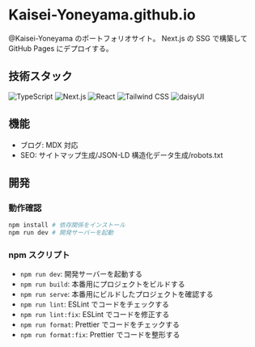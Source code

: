 # Kaisei-Yoneyama.github.io

@​Kaisei-Yoneyama のポートフォリオサイト。
Next.js の SSG で構築して GitHub Pages にデプロイする。

## 技術スタック

![TypeScript](https://img.shields.io/badge/TypeScript-5.8.3-3178C6?style=for-the-badge&logo=typescript) ![Next.js](https://img.shields.io/badge/Next.js-15.4.2-000000?style=for-the-badge&logo=nextdotjs) ![React](https://img.shields.io/badge/React-19.1.0-61DAFB?style=for-the-badge&logo=react) ![Tailwind CSS](https://img.shields.io/badge/Tailwind_CSS-4.1.11-06B6D4?style=for-the-badge&logo=tailwindcss) ![daisyUI](https://img.shields.io/badge/DaisyUI-5.0.46-5A0EF8?style=for-the-badge&logo=daisyui)

## 機能

- ブログ: MDX 対応
- SEO: サイトマップ生成/JSON-LD 構造化データ生成/robots.txt

## 開発

### 動作確認

```bash
npm install # 依存関係をインストール
npm run dev # 開発サーバーを起動
```

### npm スクリプト

- `npm run dev`: 開発サーバーを起動する
- `npm run build`: 本番用にプロジェクトをビルドする
- `npm run serve`: 本番用にビルドしたプロジェクトを確認する
- `npm run lint`: ESLint でコードをチェックする
- `npm run lint:fix`: ESLint でコードを修正する
- `npm run format`: Prettier でコードをチェックする
- `npm run format:fix`: Prettier でコードを整形する
